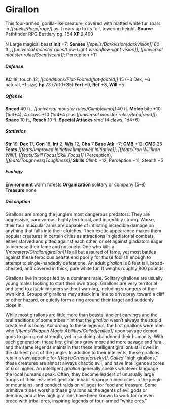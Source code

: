 ﻿---
cssclass: [monsters]
title1: Girallon
desc_short: This four-armed, gorilla-like creature, covered with matted white fur,
  roars in rage as it rears up to its full, towering height.
title2: Girallon
CR: 6
sources:
- name: Pathfinder RPG Bestiary
  page: 154
  link: http://paizo.com/products/btpy8auu?Pathfinder-Roleplaying-Game-Bestiary
XP: 2400
alignment: N
size: Large
type: magical beast
initiative:
  bonus: 7
senses:
  darkvision: 60
  low-light vision: true
  scent: true
AC:
  AC: 18
  touch: 12
  flat_footed: 15
  components:
    dex: 3
    natural: 6
    size: -1
HP:
  HP: 73
  long: 7d10+35
saves:
  fort: 9
  ref: 8
  will: 5
speeds:
  base: 40
  climb: 40
attacks:
  melee:
  - - text: bite +10 (1d6+4)
      entries:
      - - damage: 1d6+4
      attack: bite
      bonus:
      - 10
    - text: 4 claws +10 (1d4+4 plus rend)
      entries:
      - - damage: 1d4+4
        - effect: rend
      count: 4
      attack: claws
      bonus:
      - 10
  special:
  - rend (4 claws, 1d4+6)
space: 10
reach: 10
ability_scores:
  STR: 19
  DEX: 17
  CON: 18
  INT: 2
  WIS: 12
  CHA: 7
BAB: 7
CMB: 12
CMD: 25
feats:
- name: Improved Initiative
- name: Iron Will
- name: Skill Focus (Perception)
- name: Toughness
skills:
  Climb: 12
  Perception: 11
  Stealth: 5
ecology:
  environment: warm forests
  organization: solitary or company (5-8)
  treasure_type: none
desc_long: |-
  Girallons are among the jungle's most dangerous predators. They are aggressive, carnivorous, highly territorial, and incredibly strong. Worse, their four muscular arms are capable of inflicting incredible damage on anything that falls into their clutches. Their exotic appearance makes them popular creatures in certain cities as attractions in gladiatorial combats, either starved and pitted against each other, or set against gladiators eager to increase their fame and notoriety. One who kills a girallon is all but assured of fame, yet most battles against these ferocious beasts end poorly for those foolish enough to attempt to single-handedly defeat one. An adult girallon is 8 feet tall, broad-chested, and covered in thick, pure white fur. It weighs roughly 800 pounds.

  Girallons live in troops led by a dominant male. Solitary girallons are usually young males looking to start their own troop. Girallons are very territorial and tend to attack intruders without warning, including strangers of their own kind. Groups of girallons may attack in a line to drive prey toward a cliff or other hazard, or quietly form a ring around their target and suddenly close in.

  While most girallons are little more than beasts, ancient carvings and the oral traditions of some tribes hint that the girallon wasn't always the stupid creature it is today. According to these legends, the first girallons were men who called upon savage demon gods to gain great strength, yet in so doing abandoned their humanity. With each generation, these first girallons grew more and more savage and feral, and the same legends maintain that these intelligent girallons still dwell in the darkest part of the jungle. In addition to their intellects, these girallons retain a vast appetite for cruelty. Called “high girallons,” these creatures are almost always chaotic evil, and have Intelligence scores of 6 or higher. An intelligent girallon generally speaks whatever language the local humans speak. Often, they become leaders of unusually large troops of their less-intelligent kin, inhabit strange ruined cities in the jungle or mountains, and conduct raids on villages for food and treasure. Some primitive tribes worship these girallons as the agents of evil gods or demons, and a few high girallons have been known to work for or even breed with tribal orcs, inspiring legends of four-armed “white orcs.”

---

# Girallon
This four-armed, gorilla-like creature, covered with matted white fur, roars in _[[spells/Rage|rage]]_ as it rears up to its full, towering height.
**Source** Pathfinder RPG Bestiary pg. 154
**XP** 2,400

N Large magical beast
**Init** +7; **Senses** _[[spells/Darkvision|darkvision]]_ 60 ft., _[[universal monster rules/Low-Light Vision|low-light vision]]_, _[[universal monster rules/Scent|scent]]_; Perception +11

##### Defense

**AC** 18, touch 12, _[[conditions/Flat-Footed|flat-footed]]_ 15 (+3 Dex, +6 natural, –1 size)
**hp** 73 (7d10+35)
**Fort** +9, **Ref** +8, **Will** +5

##### Offense
**Speed** 40 ft., _[[universal monster rules/Climb|climb]]_ 40 ft.
**Melee** bite +10 (1d6+4), 4 claws +10 (1d4+4 plus _[[universal monster rules/Rend|rend]]_)
**Space** 10 ft., **Reach** 10 ft.
**Special Attacks** _rend_ (4 claws, 1d4+6)

##### Statistics
**Str** 19, **Dex** 17, **Con** 18, **Int** 2, **Wis** 12, **Cha** 7
**Base Atk** +7; **CMB** +12; **CMD** 25
**Feats** _[[feats/Improved Initiative|Improved Initiative]]_, _[[feats/Iron Will|Iron Will]]_, _[[feats/Skill Focus|Skill Focus]]_ (Perception), _[[feats/Toughness|Toughness]]_
**Skills** _Climb_ +12, Perception +11, Stealth +5

##### Ecology

**Environment** warm forests
**Organization** solitary or company (5–8)
**Treasure** none

##### Description

Girallons are among the jungle’s most dangerous predators. They are aggressive, carnivorous, highly territorial, and incredibly strong. Worse, their four muscular arms are capable of inflicting incredible damage on anything that falls into their clutches. Their exotic appearance makes them popular creatures in certain cities as attractions in gladiatorial combats, either starved and pitted against each other, or set against gladiators eager to increase their fame and notoriety. One who kills a _[[monsters/Girallon|girallon]]_ is all but assured of fame, yet most battles against these ferocious beasts end poorly for those foolish enough to attempt to single-handedly defeat one. An adult _girallon_ is 8 feet tall, broad-chested, and covered in thick, pure white fur. It weighs roughly 800 pounds.

Girallons live in troops led by a dominant male. Solitary girallons are usually young males looking to start their own troop. Girallons are very territorial and tend to attack intruders without warning, including strangers of their own kind. Groups of girallons may attack in a line to drive prey toward a cliff or other hazard, or quietly form a ring around their target and suddenly close in.

While most girallons are little more than beasts, ancient carvings and the oral traditions of some tribes hint that the _girallon_ wasn’t always the stupid creature it is today. According to these legends, the first girallons were men who _[[items/Weapon Magic Abilities/Called|called]]_ upon savage demon gods to gain great strength, yet in so doing abandoned their humanity. With each generation, these first girallons grew more and more savage and feral, and the same legends maintain that these intelligent girallons still dwell in the darkest part of the jungle. In addition to their intellects, these girallons retain a vast appetite for _[[feats/Cruelty|cruelty]]_. _Called_ “high girallons,” these creatures are almost always chaotic evil, and have Intelligence scores of 6 or higher. An intelligent _girallon_ generally speaks whatever language the local humans speak. Often, they become leaders of unusually large troops of their less-intelligent kin, inhabit strange ruined cities in the jungle or mountains, and conduct raids on villages for food and treasure. Some primitive tribes worship these girallons as the agents of evil gods or demons, and a few high girallons have been known to work for or even breed with tribal orcs, inspiring legends of four-armed “white orcs.”